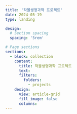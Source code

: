 ```yaml
---
title: '작물생명과학 프로젝트'
date: 2024-05-19
type: landing

design:
  # Section spacing
  spacing: '5rem'

# Page sections
sections:
  - block: collection
    content:
      title: 작물생명과학 프로젝트
      text: 
      filters:
        folders:
          - projects
    design:
      view: article-grid
      fill_image: false
      columns: 
---
```

